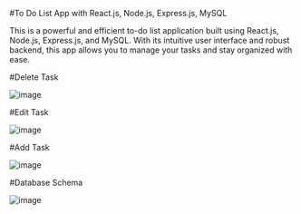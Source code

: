 #To Do List App with React.js, Node.js, Express.js, MySQL

This is a powerful and efficient to-do list application built using React.js, Node.js, Express.js, and MySQL. With its intuitive user interface and robust backend, this app allows you to manage your tasks and stay organized with ease.

#Delete Task

![image](https://github.com/vishwasshar/React.js-To-Do-List-App-with-Node.js-Express.js-MySQL/assets/88779312/d00e94a1-28f7-4703-b2a7-912a47c9e0e4)

#Edit Task

![image](https://github.com/vishwasshar/React.js-To-Do-List-App-with-Node.js-Express.js-MySQL/assets/88779312/2a59efb4-5f90-48b8-ba23-a4a682078e38)

#Add Task

![image](https://github.com/vishwasshar/React.js-To-Do-List-App-with-Node.js-Express.js-MySQL/assets/88779312/1ee64fb6-8144-4e4f-aaf0-b0d878c16b1f)

#Database Schema

![image](https://github.com/vishwasshar/React.js-To-Do-List-App-with-Node.js-Express.js-MySQL/assets/88779312/e567cdc6-af91-4edb-b519-df48732bdc8c)
